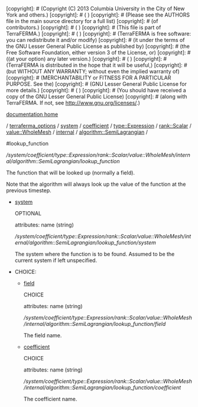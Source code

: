 [copyright]: # (Copyright (C) 2013 Columbia University in the City of New York and others.)
[copyright]: # ( )
[copyright]: # (Please see the AUTHORS file in the main source directory for a full list)
[copyright]: # (of contributors.)
[copyright]: # ( )
[copyright]: # (This file is part of TerraFERMA.)
[copyright]: # ( )
[copyright]: # (TerraFERMA is free software: you can redistribute it and/or modify)
[copyright]: # (it under the terms of the GNU Lesser General Public License as published by)
[copyright]: # (the Free Software Foundation, either version 3 of the License, or)
[copyright]: # ((at your option) any later version.)
[copyright]: # ( )
[copyright]: # (TerraFERMA is distributed in the hope that it will be useful,)
[copyright]: # (but WITHOUT ANY WARRANTY; without even the implied warranty of)
[copyright]: # (MERCHANTABILITY or FITNESS FOR A PARTICULAR PURPOSE. See the)
[copyright]: # (GNU Lesser General Public License for more details.)
[copyright]: # ( )
[copyright]: # (You should have received a copy of the GNU Lesser General Public License)
[copyright]: # (along with TerraFERMA. If not, see <http://www.gnu.org/licenses/>.)

[documentation home](Documentation)

/ [terraferma_options](../../../../../../../../terraferma_options.md) / [system](../../../../../../../system.md) / [coefficient](../../../../../../coefficient.md) / [type::Expression](../../../../../type__Expression.md) / [rank::Scalar](../../../../rank__Scalar.md) / [value::WholeMesh](../../../value__WholeMesh.md) / [internal](../../internal.md) / [algorithm::SemiLagrangian](../algorithm__SemiLagrangian.md) /

#lookup_function

*/system/coefficient/type::Expression/rank::Scalar/value::WholeMesh/internal/algorithm::SemiLagrangian/lookup_function*

The function that will be looked up (normally a field).

Note that the algorithm will always look up the value of the function at the previous timestep.

* [system](lookup_function/system.md "child")

    OPTIONAL 

    attributes: name (string) 

    */system/coefficient/type::Expression/rank::Scalar/value::WholeMesh/internal/algorithm::SemiLagrangian/lookup_function/system*

    The system where the function is to be found.
    Assumed to be the current system if left unspecified.

* CHOICE:
    * [field](lookup_function/field.md "child")

        CHOICE 

        attributes: name (string) 

        */system/coefficient/type::Expression/rank::Scalar/value::WholeMesh/internal/algorithm::SemiLagrangian/lookup_function/field*

        The field name.

    * [coefficient](lookup_function/coefficient.md "child")

        CHOICE 

        attributes: name (string) 

        */system/coefficient/type::Expression/rank::Scalar/value::WholeMesh/internal/algorithm::SemiLagrangian/lookup_function/coefficient*

        The coefficient name.

[autogenerated]: # (This file was automatically generated from the schema file:/home/cwilson/repos/github/TerraFERMA/TerraFERMA/buckettools/schemas/function.rng.)

